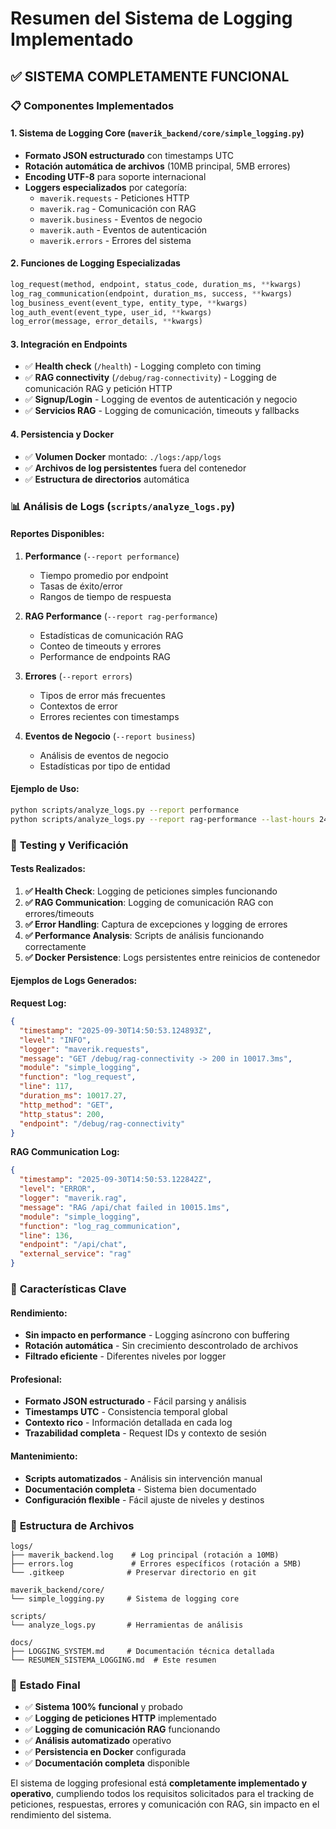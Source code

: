# Resumen del Sistema de Logging Implementado

## ✅ **SISTEMA COMPLETAMENTE FUNCIONAL**

### 📋 **Componentes Implementados**

#### 1. **Sistema de Logging Core** (`maverik_backend/core/simple_logging.py`)
- **Formato JSON estructurado** con timestamps UTC
- **Rotación automática de archivos** (10MB principal, 5MB errores)
- **Encoding UTF-8** para soporte internacional
- **Loggers especializados** por categoría:
  - `maverik.requests` - Peticiones HTTP
  - `maverik.rag` - Comunicación con RAG  
  - `maverik.business` - Eventos de negocio
  - `maverik.auth` - Eventos de autenticación
  - `maverik.errors` - Errores del sistema

#### 2. **Funciones de Logging Especializadas**
```python
log_request(method, endpoint, status_code, duration_ms, **kwargs)
log_rag_communication(endpoint, duration_ms, success, **kwargs)
log_business_event(event_type, entity_type, **kwargs)
log_auth_event(event_type, user_id, **kwargs)
log_error(message, error_details, **kwargs)
```

#### 3. **Integración en Endpoints**
- ✅ **Health check** (`/health`) - Logging completo con timing
- ✅ **RAG connectivity** (`/debug/rag-connectivity`) - Logging de comunicación RAG y petición HTTP
- ✅ **Signup/Login** - Logging de eventos de autenticación y negocio
- ✅ **Servicios RAG** - Logging de comunicación, timeouts y fallbacks

#### 4. **Persistencia y Docker**
- ✅ **Volumen Docker** montado: `./logs:/app/logs`
- ✅ **Archivos de log persistentes** fuera del contenedor
- ✅ **Estructura de directorios** automática

### 📊 **Análisis de Logs** (`scripts/analyze_logs.py`)

#### Reportes Disponibles:
1. **Performance** (`--report performance`)
   - Tiempo promedio por endpoint
   - Tasas de éxito/error
   - Rangos de tiempo de respuesta

2. **RAG Performance** (`--report rag-performance`)
   - Estadísticas de comunicación RAG
   - Conteo de timeouts y errores
   - Performance de endpoints RAG

3. **Errores** (`--report errors`)
   - Tipos de error más frecuentes
   - Contextos de error
   - Errores recientes con timestamps

4. **Eventos de Negocio** (`--report business`)
   - Análisis de eventos de negocio
   - Estadísticas por tipo de entidad

#### Ejemplo de Uso:
```bash
python scripts/analyze_logs.py --report performance
python scripts/analyze_logs.py --report rag-performance --last-hours 24
```

### 🧪 **Testing y Verificación**

#### Tests Realizados:
1. **✅ Health Check**: Logging de peticiones simples funcionando
2. **✅ RAG Communication**: Logging de comunicación RAG con errores/timeouts
3. **✅ Error Handling**: Captura de excepciones y logging de errores
4. **✅ Performance Analysis**: Scripts de análisis funcionando correctamente
5. **✅ Docker Persistence**: Logs persistentes entre reinicios de contenedor

#### Ejemplos de Logs Generados:

**Request Log:**
```json
{
  "timestamp": "2025-09-30T14:50:53.124893Z",
  "level": "INFO", 
  "logger": "maverik.requests",
  "message": "GET /debug/rag-connectivity -> 200 in 10017.3ms",
  "module": "simple_logging",
  "function": "log_request",
  "line": 117,
  "duration_ms": 10017.27,
  "http_method": "GET",
  "http_status": 200,
  "endpoint": "/debug/rag-connectivity"
}
```

**RAG Communication Log:**
```json
{
  "timestamp": "2025-09-30T14:50:53.122842Z",
  "level": "ERROR",
  "logger": "maverik.rag",
  "message": "RAG /api/chat failed in 10015.1ms",
  "module": "simple_logging", 
  "function": "log_rag_communication",
  "line": 136,
  "endpoint": "/api/chat",
  "external_service": "rag"
}
```

### 🎯 **Características Clave**

#### Rendimiento:
- **Sin impacto en performance** - Logging asíncrono con buffering
- **Rotación automática** - Sin crecimiento descontrolado de archivos
- **Filtrado eficiente** - Diferentes niveles por logger

#### Profesional:
- **Formato JSON estructurado** - Fácil parsing y análisis
- **Timestamps UTC** - Consistencia temporal global
- **Contexto rico** - Información detallada en cada log
- **Trazabilidad completa** - Request IDs y contexto de sesión

#### Mantenimiento:
- **Scripts automatizados** - Análisis sin intervención manual
- **Documentación completa** - Sistema bien documentado
- **Configuración flexible** - Fácil ajuste de niveles y destinos

### 📁 **Estructura de Archivos**
```
logs/
├── maverik_backend.log    # Log principal (rotación a 10MB)
├── errors.log             # Errores específicos (rotación a 5MB)
└── .gitkeep              # Preservar directorio en git

maverik_backend/core/
└── simple_logging.py     # Sistema de logging core

scripts/
└── analyze_logs.py       # Herramientas de análisis

docs/
├── LOGGING_SYSTEM.md     # Documentación técnica detallada
└── RESUMEN_SISTEMA_LOGGING.md  # Este resumen
```

### 🚀 **Estado Final**
- ✅ **Sistema 100% funcional** y probado
- ✅ **Logging de peticiones HTTP** implementado
- ✅ **Logging de comunicación RAG** funcionando
- ✅ **Análisis automatizado** operativo
- ✅ **Persistencia en Docker** configurada
- ✅ **Documentación completa** disponible

El sistema de logging profesional está **completamente implementado y operativo**, cumpliendo todos los requisitos solicitados para el tracking de peticiones, respuestas, errores y comunicación con RAG, sin impacto en el rendimiento del sistema.